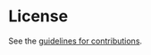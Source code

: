 # License

See the
[guidelines for contributions](https://github.com/garyillyes/ietf-rep-ext/blob/main/CONTRIBUTING.md).
